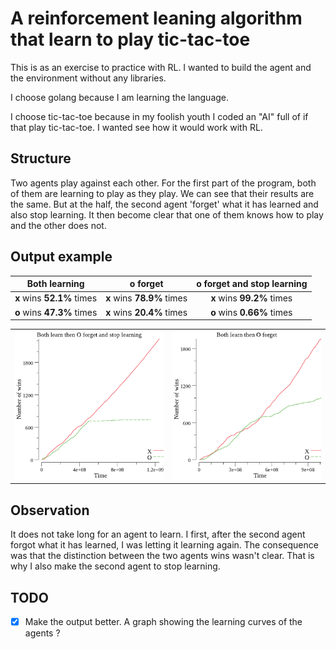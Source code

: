 # A reinforcement leaning algorithm that learn to play tic-tac-toe
This is as an exercise to practice with RL. I wanted to build the agent and the environment without any libraries.

I choose golang because I am learning the language.

I choose tic-tac-toe because in my foolish youth I coded an "AI" full of if that play tic-tac-toe. I wanted see how it would work with RL.

## Structure
Two agents play against each other. For the first part of the program, both of them are learning to play as they play. We can see that their results are the same. But at the half, the second agent 'forget' what it has learned and also stop learning. It then become clear that one of them knows how to play and the other does not.

## Output example
| Both learning | o forget | o forget and stop learning |
| :-----------: | :------: | :------------------------: |
| **x** wins **52.1%** times | **x** wins **78.9%** times | **x** wins **99.2%** times |
| **o** wins **47.3%** times | **x** wins **20.4%** times | **o** wins **0.66%** times |

|||
| - | - |
| ![Output 1](figures/x_o_learn--o_forget--o_stop.png) | ![Output 2](figures/x_o_learn--o_forget.png) |


## Observation
It does not take long for an agent to learn. I first, after the second agent forgot what it has learned, I was letting it learning again. The consequence was that the distinction between the two agents wins wasn't clear. That is why I also make the second agent to stop learning.

## TODO
- [x] Make the output better. A graph showing the learning curves of the agents ?
